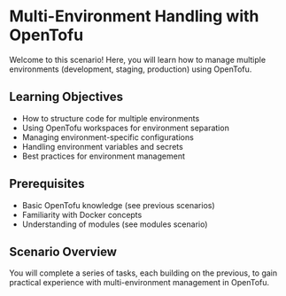 # Multi-Environment Handling with OpenTofu

Welcome to this scenario! Here, you will learn how to manage multiple environments (development, staging, production) using OpenTofu.

## Learning Objectives
- How to structure code for multiple environments
- Using OpenTofu workspaces for environment separation
- Managing environment-specific configurations
- Handling environment variables and secrets
- Best practices for environment management

## Prerequisites
- Basic OpenTofu knowledge (see previous scenarios)
- Familiarity with Docker concepts
- Understanding of modules (see modules scenario)

## Scenario Overview
You will complete a series of tasks, each building on the previous, to gain practical experience with multi-environment management in OpenTofu. 